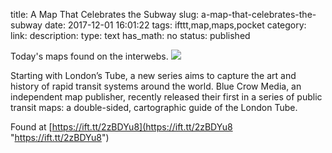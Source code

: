 title: A Map That Celebrates the Subway
slug: a-map-that-celebrates-the-subway
date: 2017-12-01 16:01:22
tags: ifttt,map,maps,pocket
category: 
link: 
description: 
type: text
has_math: no
status: published

Today's maps found on the interwebs. ![](https://ift.tt/2zSE1pp)  
  

Starting with London’s Tube, a new series aims to capture the art and history of rapid transit systems around the world. Blue Crow Media, an independent map publisher, recently released their first in a series of public transit maps: a double-sided, cartographic guide of the London Tube.  
  

Found at [https://ift.tt/2zBDYu8](https://ift.tt/2zBDYu8 "https://ift.tt/2zBDYu8")



